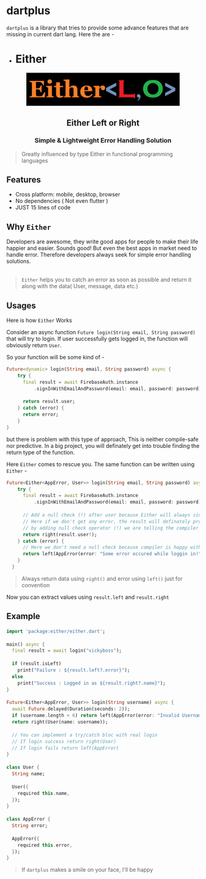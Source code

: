 <h1>dartplus</h1>

`dartplus` is a library that tries to provide some advance features that are missing in current dart lang. Here the are -

- <h1>Either</h1>

<p align="center">
  <img src="https://raw.githubusercontent.com/topperspal/either/main/logo/either.png?sanitize=true" width="400px">
</p>
<h2 align="center">Either Left or Right</h2>
<h3 align="center">Simple & Lightweight Error Handling Solution</h3>

> Greatly influenced by type Either in functional programming languages

## Features

- Cross platform: mobile, desktop, browser
- No dependencies ( Not even flutter )
- JUST 15 lines of code

## Why `Either`

Developers are awesome, they write good apps for people to make their life happier and easier. Sounds good! But even the best apps in market need to handle error. Therefore developers always seek for simple error handling solutions.<br><br>

> `Either` helps you to catch an error as soon as possible and return it along with the data( User, message, data etc.)

## Usages

Here is how `Either` Works

Consider an async function `Future login(String email, String password)` that will try to login. If user successfully gets logged in, the function will obviously return `User`.

So your function will be some kind of -

```dart
Future<dynamic> login(String email, String password) async {
    try {
      final result = await FirebaseAuth.instance
          .signInWithEmailAndPassword(email: email, password: password);

      return result.user;
    } catch (error) {
      return error;
    }
}
```

but there is problem with this type of approach, This is neither compile-safe nor predictive. In a big project, you will definately get into trouble finding the return type of the function.

Here `Either` comes to rescue you. The same function can be written using `Either` -

```dart
Future<Either<AppError, User>> login(String email, String password) async {
    try {
      final result = await FirebaseAuth.instance
          .signInWithEmailAndPassword(email: email, password: password);

      // Add a null check (!) after user because Either will always single value either left() or right() and the second will be null
      // Here if we don't get any error, the result will definately provide user and user will not be null
      // by adding null check operator (!) we are telling the compiler that result.user is not null
      return right(result.user!);
    } catch (error) {
      // Here we don't need a null check because compiler is happy with new AppError Obj
      return left(AppError(error: "Some error occured while loggin in!"));
    }
  }

```

> Always return data using `right()` and error using `left()` just for convention

Now you can extract values using `result.left` and `result.right`

## Example

```dart
import 'package:either/either.dart';

main() async {
  final result = await login("vickyboss");

  if (result.isLeft)
    print("Failure : ${result.left?.error}");
  else
    print("Success : Logged in as ${result.right?.name}");
}

Future<Either<AppError, User>> login(String username) async {
  await Future.delayed(Duration(seconds: 2));
  if (username.length < 6) return left(AppError(error: "Invalid Username!"));
  return right(User(name: username));

  // You can implement a try/catch bloc with real login
  // If login success return right(User)
  // If login fails return left(AppError)
}

class User {
  String name;

  User({
    required this.name,
  });
}

class AppError {
  String error;

  AppError({
    required this.error,
  });
}

```

> If `dartplus` makes a smile on your face, I'll be happy
